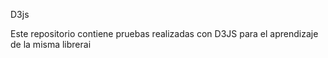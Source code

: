 D3js

Este repositorio contiene pruebas realizadas con D3JS para el aprendizaje de la misma librerai
